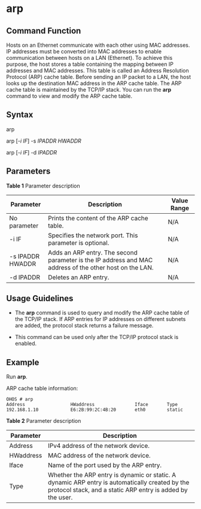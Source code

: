 # arp


## Command Function

Hosts on an Ethernet communicate with each other using MAC addresses. IP addresses must be converted into MAC addresses to enable communication between hosts on a LAN (Ethernet). To achieve this purpose, the host stores a table containing the mapping between IP addresses and MAC addresses. This table is called an Address Resolution Protocol (ARP) cache table. Before sending an IP packet to a LAN, the host looks up the destination MAC address in the ARP cache table. The ARP cache table is maintained by the TCP/IP stack. You can run the **arp** command to view and modify the ARP cache table.


## Syntax

arp

arp [_-i IF_] -s *IPADDR HWADDR*

arp [_-i IF_] -d *IPADDR*


## Parameters

**Table 1** Parameter description

| Parameter| Description| Value Range|
| -------- | -------- | -------- |
| No parameter| Prints the content of the ARP cache table.| N/A |
| -i&nbsp;IF | Specifies the network port. This parameter is optional.| N/A |
| -s&nbsp;IPADDR<br>HWADDR | Adds an ARP entry. The second parameter is the IP address and MAC address of the other host on the LAN.| N/A |
| -d&nbsp;IPADDR | Deletes an ARP entry.| N/A |


## Usage Guidelines

- The **arp** command is used to query and modify the ARP cache table of the TCP/IP stack. If ARP entries for IP addresses on different subnets are added, the protocol stack returns a failure message.

- This command can be used only after the TCP/IP protocol stack is enabled.


## Example

Run **arp**.

ARP cache table information:

```
OHOS # arp
Address                 HWaddress               Iface       Type
192.168.1.10            E6:2B:99:2C:4B:20       eth0        static
```

**Table 2** Parameter description

| Parameter| Description|
| -------- | -------- |
| Address | IPv4 address of the network device.|
| HWaddress | MAC address of the network device.|
| Iface | Name of the port used by the ARP entry.|
| Type | Whether the ARP entry is dynamic or static. A dynamic ARP entry is automatically created by the protocol stack, and a static ARP entry is added by the user. |

